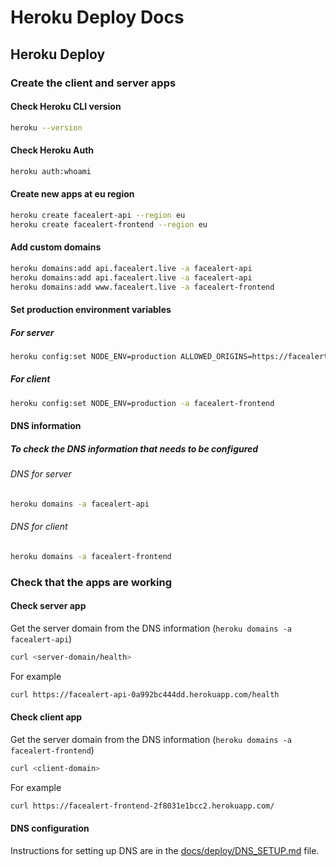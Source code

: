 # Heroku Deploy Docs

## Heroku Deploy

### Create the client and server apps

#### Check Heroku CLI version

```bash
heroku --version
```

#### Check Heroku Auth

```bash
heroku auth:whoami
```

#### Create new apps at eu region

```bash
heroku create facealert-api --region eu
heroku create facealert-frontend --region eu
```

#### Add custom domains

```bash
heroku domains:add api.facealert.live -a facealert-api
heroku domains:add api.facealert.live -a facealert-api
heroku domains:add www.facealert.live -a facealert-frontend
```

#### Set production environment variables

##### For server

```bash
heroku config:set NODE_ENV=production ALLOWED_ORIGINS=https://facealert.live,https://www.facealert.live -a facealert-api
```

##### For client

```bash
heroku config:set NODE_ENV=production -a facealert-frontend
```

#### DNS information

##### To check the DNS information that needs to be configured

###### DNS for server

```bash
heroku domains -a facealert-api
```

###### DNS for client

```bash
heroku domains -a facealert-frontend
```

### Check that the apps are working

#### Check server app

Get the server domain from the DNS information (`heroku domains -a facealert-api`)

```bash
curl <server-domain/health>
```

For example

```bash
curl https://facealert-api-0a992bc444dd.herokuapp.com/health
```

#### Check client app

Get the server domain from the DNS information (`heroku domains -a facealert-frontend`)

```bash
curl <client-domain>
```

For example

```bash
curl https://facealert-frontend-2f8031e1bcc2.herokuapp.com/
```

#### DNS configuration

Instructions for setting up DNS are in the [docs/deploy/DNS_SETUP.md](DNS_SETUP.md) file.
